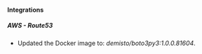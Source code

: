 #### Integrations
##### AWS - Route53
- Updated the Docker image to: *demisto/boto3py3:1.0.0.81604*.
